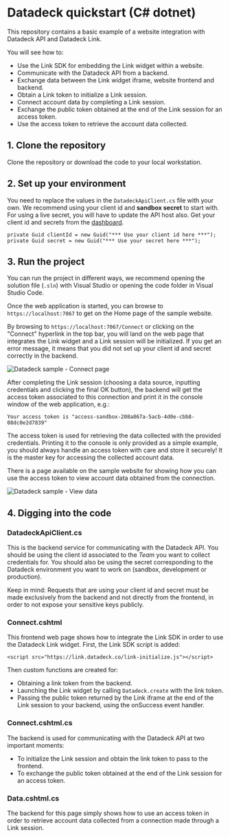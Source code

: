 ﻿# Datadeck quickstart (C# dotnet)
This repository contains a basic example of a website integration with Datadeck API and Datadeck Link.

You will see how to:
* Use the Link SDK for embedding the Link widget within a website.
* Communicate with the Datadeck API from a backend.
* Exchange data between the Link widget iframe, website frontend and backend.
* Obtain a Link token to initialize a Link session.
* Connect account data by completing a Link session.
* Exchange the public token obtained at the end of the Link session for an access token.
* Use the access token to retrieve the account data collected.

## 1. Clone the repository
Clone the repository or download the code to your local workstation.

## 2. Set up your environment
You need to replace the values in the `DatadeckApiClient.cs` file with your own. We recommend using  your client id and **sandbox secret** to start with. For using a live secret, you will have to update the API host also. Get your client id and secrets from the [dashboard](https://app.datadeck.co/api-keys).

    private Guid clientId = new Guid("*** Use your client id here ***");
    private Guid secret = new Guid("*** Use your secret here ***");

## 3. Run the project
You can run the project in different ways, we recommend opening the solution file (`.sln`) with Visual Studio or opening the code folder in Visual Studio Code.

Once the web application is started, you can browse to `https://localhost:7067` to get on the Home page of the sample website.

By browsing to `https://localhost:7067/Connect` or clicking on the "Connect" hyperlink in the top bar, you will land on the web page that integrates the Link widget and a Link session will be initialized. If you get an error message, it means that you did not set up your client id and secret correctly in the backend.

![Datadeck sample - Connect page](https://images.cdn.datadeck.co/samples/dotnet/connect.png)

After completing the Link session (choosing a data source, inputting credentials and clicking the final OK button), the backend will get the access token associated to this connection and print it in the console window of the web application, e.g.:

    Your access token is "access-sandbox-208a867a-5acb-4d0e-cbb8-08dc0e2d7839"

The access token is used for retrieving the data collected with the provided credentials. Printing it to the console is only provided as a simple example, you should always handle an access token with care and store it securely! It is the master key for accessing the collected account data.

There is a page available on the sample website for showing how you can use the access token to view account data obtained from the connection.

![Datadeck sample - View data](https://images.cdn.datadeck.co/samples/dotnet/data.png)

## 4. Digging into the code

### DatadeckApiClient.cs
This is the backend service for communicating with the Datadeck API. You should be using the client id associated to the *Team* you want to collect credentials for. You should also be using the secret corresponding to the Datadeck environment you want to work on (sandbox, development or production).

Keep in mind: Requests that are using your client id and secret must be made exclusively from the backend and not directly from the frontend, in order to not expose your sensitive keys publicly.

### Connect.cshtml
This frontend web page shows how to integrate the Link SDK in order to use the Datadeck Link widget. First, the Link SDK script is added:

    <script src="https://link.datadeck.co/link-initialize.js"></script>
    
Then custom functions are created for:
* Obtaining a link token from the backend.
* Launching the Link widget by calling `Datadeck.create` with the link token.
* Passing the public token returned by the Link iframe at the end of the Link session to your backend, using the onSuccess event handler.

### Connect.cshtml.cs

The backend is used for communicating with the Datadeck API at two important moments:
* To initialize the Link session and obtain the link token to pass to the frontend.
* To exchange the public token obtained at the end of the Link session for an access token.

### Data.cshtml.cs

The backend for this page simply shows how to use an access token in order to retrieve account data collected from a connection made through a Link session.